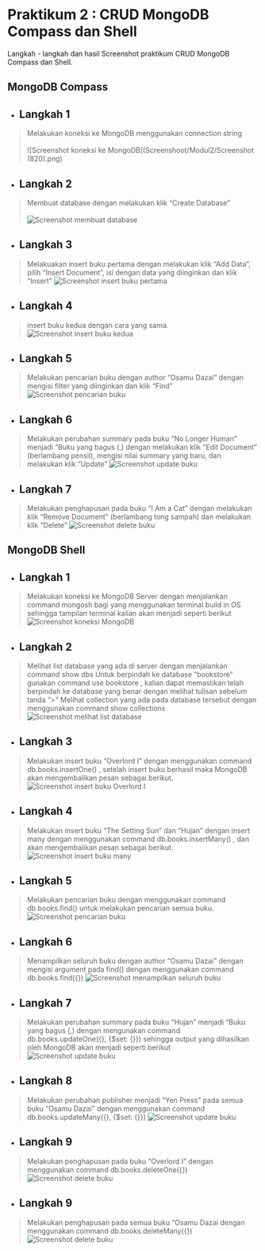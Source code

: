 # Praktikum 2 : CRUD MongoDB Compass dan Shell

Langkah - langkah dan hasil Screenshot praktikum CRUD MongoDB Compass dan Shell.
## MongoDB Compass
* ## Langkah 1 
> Melakukan koneksi ke MongoDB menggunakan connection string <br /><br />
![Screenshot koneksi ke MongoDB](Screenshoot/Modul2/Screenshot (820).png)

* ## Langkah 2 
> Membuat database dengan melakukan klik “Create Database” <br /><br />
![Screenshot membuat database](../Screenshoot/Modul2/2.png)

* ## Langkah 3 
> Melakuakan insert buku pertama dengan melakukan klik “Add Data”, pilih “Insert
Document”, isi dengan data yang diinginkan dan klik “Insert”
![Screenshot insert buku pertama](../Screenshoot/Modul2/3.png)

* ## Langkah 4 
> insert buku kedua dengan cara yang sama.
![Screenshot insert buku kedua](../Screenshoot/Modul2/4.png)

* ## Langkah 5
> Melakukan pencarian buku dengan author “Osamu Dazai” dengan mengisi filter yang
diinginkan dan klik “Find”
![Screenshot pencarian buku](../Screenshoot/Modul2/5.png)

* ## Langkah 6
> Melakukan perubahan summary pada buku “No Longer Human” menjadi “Buku yang
bagus (<NAMA>,<NIM>) dengan melakukan klik “Edit Document” (berlambang
pensil), mengisi nilai summary yang baru, dan melakukan klik “Update”
![Screenshot update buku](../Screenshoot/Modul2/6.png)

* ## Langkah 7
> Melakukan penghapusan pada buku “I Am a Cat” dengan melakukan klik “Remove
Document” (berlambang tong sampah) dan melakukan klik “Delete”
![Screenshot delete buku](../Screenshoot/Modul2/7.png)

## MongoDB Shell
* ## Langkah 1
> Melakukan koneksi ke MongoDB Server dengan menjalankan command mongosh bagi
yang menggunakan terminal build in OS sehingga tampilan terminal kalian akan
menjadi seperti berikut
![Screenshot koneksi MongoDB](../Screenshoot/Modul2/8.png)

* ## Langkah 2
> Melihat list database yang ada di server dengan menjalankan command
show dbs
> Untuk berpindah ke database “bookstore” gunakan command use bookstore , kalian
dapat memastikan telah berpindah ke database yang benar dengan melihat tulisan
sebelum tanda “>”
> Melihat collection yang ada pada database tersebut dengan
menggunakan command show collections
![Screenshot melihat list database](../Screenshoot/Modul2/9.png)

* ## Langkah 3
> Melakukan insert buku “Overlord I” dengan menggunakan command
db.books.insertOne(<data kalian>) , setelah insert buku berhasil maka MongoDB akan
mengembalikan pesan sebagai berikut.
![Screenshot insert buku Overlord I](../Screenshoot/Modul2/10.png)

* ## Langkah 4
> Melakukan insert buku “The Setting Sun” dan “Hujan” dengan insert many dengan
menggunakan command db.books.insertMany(<data kalian>) , dan akan mengembalikan pesan sebagai berikut.
![Screenshot insert buku many](../Screenshoot/Modul2/11.png)

* ## Langkah 5
> Melakukan pencarian buku dengan menggunakan command db.books.find() untuk
melakukan pencarian semua buku.
![Screenshot pencarian buku](../Screenshoot/Modul2/12.png)

* ## Langkah 6
> Menampilkan seluruh buku dengan author “Osamu Dazai” dengan mengisi argument
pada find() dengan menggunakan command db.books.find({<filter yang ingin
diisi>})
![Screenshot menampilkan seluruh buku](../Screenshoot/Modul2/13.png)

* ## Langkah 7
> Melakukan perubahan summary pada buku “Hujan” menjadi “Buku yang bagus
(<NAMA>,<NIM>) dengan mengunakan command db.books.updateOne({<filter>},
{$set: {<data yang akan di update>}}) sehingga output yang dihasilkan oleh MongoDB
akan menjadi seperti berikut
![Screenshot update buku](../Screenshoot/Modul2/14.png)

* ## Langkah 8
> Melakukan perubahan publisher menjadi “Yen Press” pada semua buku “Osamu
Dazai” dengan menggunakan command db.books.updateMany({<filter>}, {$set: {<data
yang akan di update>}})
![Screenshot update buku](../Screenshoot/Modul2/15.png)

* ## Langkah 9
> Melakukan penghapusan pada buku “Overlord I” dengan menggunakan command
db.books.deleteOne({<argument>})
![Screenshot delete buku](../Screenshoot/Modul2/16.png)

* ## Langkah 9
> Melakukan penghapusan pada semua buku “Osamu Dazai dengan menggunakan
command db.books.deleteMany({<argument>})
![Screenshot delete buku](../Screenshoot/Modul2/17.png)












